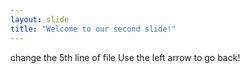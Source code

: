```yaml
---
layout: slide
title: "Welcome to our second slide!"
---
```

change the 5th line of file
Use the left arrow to go back!
